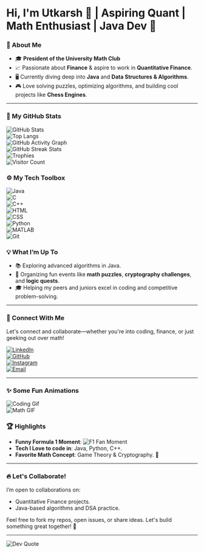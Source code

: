 # Hi, I'm Utkarsh 👋 | Aspiring Quant | Math Enthusiast | Java Dev 🚀

### 🧮 About Me

- 🎓 **President of the University Math Club**  
- 📈 Passionate about **Finance** & aspire to work in **Quantitative Finance**.  
- 🖥️ Currently diving deep into **Java** and **Data Structures & Algorithms**.  
- 🎮 Love solving puzzles, optimizing algorithms, and building cool projects like **Chess Engines**.  

---
### 🌟 My GitHub Stats  
![GitHub Stats](https://github-readme-stats.vercel.app/api?username=um26&show_icons=true&theme=radical&hide=issues)  
![Top Langs](https://github-readme-stats.vercel.app/api/top-langs/?username=um26&layout=compact&theme=radical)  
![GitHub Activity Graph](https://github-readme-activity-graph.vercel.app/graph?username=um26&bg_color=0D1117&color=FFFFFF&line=5BCDEC&point=FFFFFF&area=true&hide_border=true)  
![GitHub Streak Stats](https://streak-stats.demolab.com?user=um26&theme=radical)  
![Trophies](https://github-profile-trophy.vercel.app/?username=um26&theme=radical)  
![Visitor Count](https://komarev.com/ghpvc/?username=um26&color=brightgreen)


### ⚙️ My Tech Toolbox  
![Java](https://img.shields.io/badge/Java-ED8B00?style=flat-square&logo=java&logoColor=white)  
![C](https://img.shields.io/badge/C-00599C?style=flat-square&logo=c&logoColor=white)  
![C++](https://img.shields.io/badge/C++-00599C?style=flat-square&logo=c%2B%2B&logoColor=white)  
![HTML](https://img.shields.io/badge/HTML-E34F26?style=flat-square&logo=html5&logoColor=white)  
![CSS](https://img.shields.io/badge/CSS-1572B6?style=flat-square&logo=css3&logoColor=white)  
![Python](https://img.shields.io/badge/Python-3776AB?style=flat-square&logo=python&logoColor=white)  
![MATLAB](https://img.shields.io/badge/MATLAB-0076A8?style=flat-square&logo=mathworks&logoColor=white)  
![Git](https://img.shields.io/badge/Git-F05032?style=flat-square&logo=git&logoColor=white)



### 💡 What I’m Up To  
- 📚 Exploring advanced algorithms in Java.  
- 🧩 Organizing fun events like **math puzzles**, **cryptography challenges**, and **logic quests**.  
- 🎓 Helping my peers and juniors excel in coding and competitive problem-solving.  

---

### 🤝 Connect With Me  
Let's connect and collaborate—whether you're into coding, finance, or just geeking out over math!

[![LinkedIn](https://img.shields.io/badge/LinkedIn-Connect-blue?logo=linkedin)](https://www.linkedin.com/in/utkarsh-mangal2/)  
[![GitHub](https://img.shields.io/badge/GitHub-Follow-black?logo=github)](https://github.com/um26)  
[![Instagram](https://img.shields.io/badge/Instagram-Follow-pink?logo=instagram)](https://www.instagram.com/_utkarsh_mangal/)  
[![Email](https://img.shields.io/badge/Email-Contact-red?logo=gmail)](mailto:ummangal2003@gmail.com)  

---

### ✨ Some Fun Animations  
![Coding Gif](https://media.giphy.com/media/RbDKaczqWovIugyJmW/giphy.gif?cid=790b7611hkqqhzl5cwmsfr63bd4ixu9cuo5zwkrkakomabqi&ep=v1_gifs_search&rid=giphy.gif&ct=g)  
![Math GIF](https://media.giphy.com/media/BmmfETghGOPrW/giphy.gif?cid=790b7611a8y0vt6kke4midnypylyidukt6z7fx01o5grvrw9&ep=v1_gifs_search&rid=giphy.gif&ct=g)


### 🏆 Highlights
- **Funny Formula 1 Moment**:
 ![F1 Fan Moment](https://media.giphy.com/media/TgHQOqCqf9GH6/giphy.gif?cid=790b7611oatogs5x7to4981ll7ivt46lihwri3k89mv98ec9&ep=v1_gifs_search&rid=giphy.gif&ct=g)   
- **Tech I Love to code in**: Java, Python, C++.  
- **Favorite Math Concept**: Game Theory & Cryptography. 🔐  

---

### 🔥 Let's Collaborate!
I’m open to collaborations on:
- Quantitative Finance projects.  
- Java-based algorithms and DSA practice. 

Feel free to fork my repos, open issues, or share ideas. Let's build something great together! 🚀

---

![Dev Quote](https://quotes-github-readme.vercel.app/api?type=horizontal&theme=radical)

